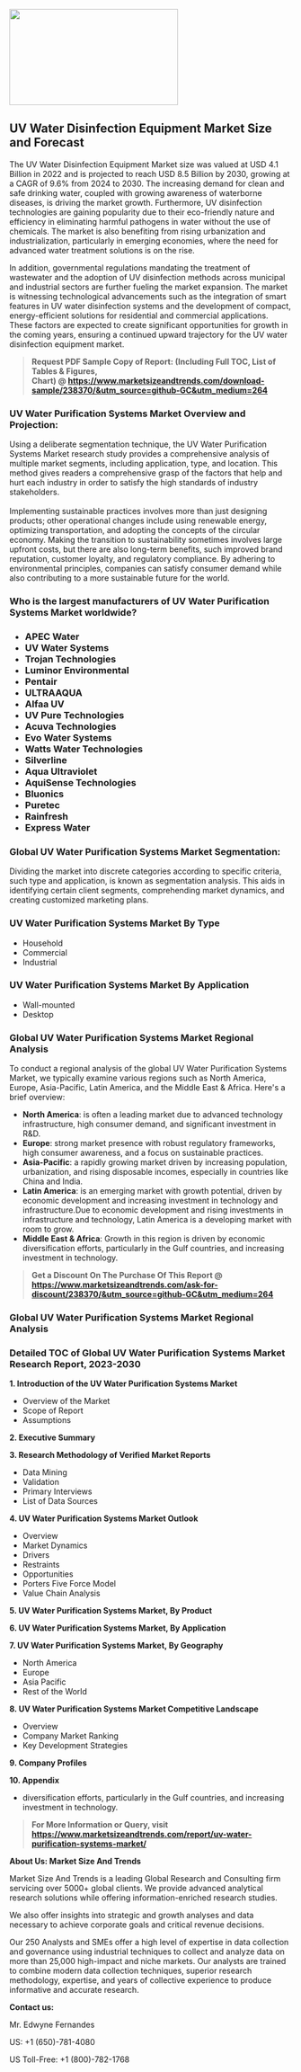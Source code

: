 <p><img class="alignnone size-medium wp-image-20088" src="https://ffe5etoiles.com/wp-content/uploads/2024/12/MST1-300x171.png" alt="" width="300" height="171" /></p><h2>UV Water Disinfection Equipment Market Size and Forecast</h2><p>The UV Water Disinfection Equipment Market size was valued at USD 4.1 Billion in 2022 and is projected to reach USD 8.5 Billion by 2030, growing at a CAGR of 9.6% from 2024 to 2030. The increasing demand for clean and safe drinking water, coupled with growing awareness of waterborne diseases, is driving the market growth. Furthermore, UV disinfection technologies are gaining popularity due to their eco-friendly nature and efficiency in eliminating harmful pathogens in water without the use of chemicals. The market is also benefiting from rising urbanization and industrialization, particularly in emerging economies, where the need for advanced water treatment solutions is on the rise.</p><p>In addition, governmental regulations mandating the treatment of wastewater and the adoption of UV disinfection methods across municipal and industrial sectors are further fueling the market expansion. The market is witnessing technological advancements such as the integration of smart features in UV water disinfection systems and the development of compact, energy-efficient solutions for residential and commercial applications. These factors are expected to create significant opportunities for growth in the coming years, ensuring a continued upward trajectory for the UV water disinfection equipment market.</p></p><blockquote id="" class=""><strong>Request PDF Sample Copy of Report: (Including Full TOC, List of Tables &amp; Figures, Chart)&nbsp;@&nbsp;<strong><a href="https://www.marketsizeandtrends.com/download-sample/238370/&utm_source=github-GC&utm_medium=264" target="_blank">https://www.marketsizeandtrends.com/download-sample/238370/&utm_source=github-GC&utm_medium=264</a></strong></strong></blockquote><h3 id="" class="">UV Water Purification Systems Market&nbsp;Overview and Projection:</h3><p id="" class="">Using a deliberate segmentation technique, the UV Water Purification Systems Market research study provides a comprehensive analysis of multiple market segments, including application, type, and location. This method gives readers a comprehensive grasp of the factors that help and hurt each industry in order to satisfy the high standards of industry stakeholders. <br /> <br />Implementing sustainable practices involves more than just designing products; other operational changes include using renewable energy, optimizing transportation, and adopting the concepts of the circular economy. Making the transition to sustainability sometimes involves large upfront costs, but there are also long-term benefits, such improved brand reputation, customer loyalty, and regulatory compliance. By adhering to environmental principles, companies can satisfy consumer demand while also contributing to a more sustainable future for the world.</p><h3 id="" class="">Who is the largest manufacturers of&nbsp;UV Water Purification Systems Market worldwide?</h3><h3 class=""><p><ul><li>APEC Water </li><li> UV Water Systems </li><li> Trojan Technologies </li><li> Luminor Environmental </li><li> Pentair </li><li> ULTRAAQUA </li><li> Alfaa UV </li><li> UV Pure Technologies </li><li> Acuva Technologies </li><li> Evo Water Systems </li><li> Watts Water Technologies </li><li> Silverline </li><li> Aqua Ultraviolet </li><li> AquiSense Technologies </li><li> Bluonics </li><li> Puretec </li><li> Rainfresh </li><li> Express Water</li></ul></p></h3><h3 id="" class="">Global&nbsp;UV Water Purification Systems Market Segmentation:</h3><p id="" class="">Dividing the market into discrete categories according to specific criteria, such type and application, is known as segmentation analysis. This aids in identifying certain client segments, comprehending market dynamics, and creating customized marketing plans.</p><h3 id="" class="">UV Water Purification Systems Market&nbsp;By Type</h3><p><p><ul><li>Household</li><li> Commercial</li><li> Industrial</p></li></ul></p></p><h3 id="" class="">UV Water Purification Systems Market&nbsp;By Application</h3><p class=""><p><ul><li>Wall-mounted</li><li> Desktop</li></ul></p></p><h3 id="" class="">Global UV Water Purification Systems Market Regional Analysis</h3><p id="" class="">To conduct a regional analysis of the global UV Water Purification Systems Market, we typically examine various regions such as North America, Europe, Asia-Pacific, Latin America, and the Middle East &amp; Africa. Here's a brief overview:</p><ul><li><strong>North America</strong>: is often a leading market due to advanced technology infrastructure, high consumer demand, and significant investment in R&amp;D.</li><li><strong>Europe</strong>: strong market presence with robust regulatory frameworks, high consumer awareness, and a focus on sustainable practices.</li><li><strong>Asia-Pacific</strong>: a rapidly growing market driven by increasing population, urbanization, and rising disposable incomes, especially in countries like China and India.</li><li><strong>Latin America</strong>: is an emerging market with growth potential, driven by economic development and increasing investment in technology and infrastructure.Due to economic development and rising investments in infrastructure and technology, Latin America is a developing market with room to grow.</li><li><strong>Middle East &amp; Africa</strong>: Growth in this region is driven by economic diversification efforts, particularly in the Gulf countries, and increasing investment in technology.</li></ul><blockquote id="" class=""><strong>Get a Discount On The Purchase Of This Report @ <strong><a href="https://www.marketsizeandtrends.com/ask-for-discount/238370/&utm_source=github-GC&utm_medium=264" target="_blank">https://www.marketsizeandtrends.com/ask-for-discount/238370/&utm_source=github-GC&utm_medium=264</a></strong></strong></blockquote><h3 id="" class="">Global UV Water Purification Systems Market Regional Analysis</h3><h3 id="" class="">Detailed TOC of Global UV Water Purification Systems Market Research Report, 2023-2030</h3><p id="" class=""><strong>1. Introduction of the UV Water Purification Systems Market</strong></p><ul><li>Overview of the Market</li><li>Scope of Report</li><li>Assumptions</li></ul><p id="" class=""><strong>2. Executive Summary</strong></p><p id="" class=""><strong>3. Research Methodology of Verified Market Reports</strong></p><ul><li>Data Mining</li><li>Validation</li><li>Primary Interviews</li><li>List of Data Sources</li></ul><p id="" class=""><strong>4. UV Water Purification Systems Market Outlook</strong></p><ul><li>Overview</li><li>Market Dynamics</li><li>Drivers</li><li>Restraints</li><li>Opportunities</li><li>Porters Five Force Model</li><li>Value Chain Analysis</li></ul><p id="" class=""><strong>5. UV Water Purification Systems Market, By Product</strong></p><p id="" class=""><strong>6. UV Water Purification Systems Market, By Application</strong></p><p id="" class=""><strong>7. UV Water Purification Systems Market, By Geography</strong></p><ul><li>North America</li><li>Europe</li><li>Asia Pacific</li><li>Rest of the World</li></ul><p id="" class=""><strong>8. UV Water Purification Systems Market Competitive Landscape</strong></p><ul><li>Overview</li><li>Company Market Ranking</li><li>Key Development Strategies</li></ul><p id="" class=""><strong>9. Company Profiles</strong></p><p id="" class=""><strong>10. Appendix</strong></p><ul><li>diversification efforts, particularly in the Gulf countries, and increasing investment in technology.</li></ul><blockquote id="" class=""><strong>For More Information or Query, visit <strong><strong><a href="https://www.marketsizeandtrends.com/report/uv-water-purification-systems-market/" target="_blank">https://www.marketsizeandtrends.com/report/uv-water-purification-systems-market/</a></strong></strong></strong></blockquote><p id="" class=""><strong>About Us: Market Size And Trends</strong></p><p id="" class="">Market Size And Trends is a leading Global Research and Consulting firm servicing over 5000+ global clients. We provide advanced analytical research solutions while offering information-enriched research studies.</p><p id="" class="">We also offer insights into strategic and growth analyses and data necessary to achieve corporate goals and critical revenue decisions.</p><p id="" class="">Our 250 Analysts and SMEs offer a high level of expertise in data collection and governance using industrial techniques to collect and analyze data on more than 25,000 high-impact and niche markets. Our analysts are trained to combine modern data collection techniques, superior research methodology, expertise, and years of collective experience to produce informative and accurate research.</p><p id="" class=""><strong>Contact us:</strong></p><p id="" class="">Mr. Edwyne Fernandes</p><p id="" class="">US: +1 (650)-781-4080</p><p id="" class="">US Toll-Free: +1 (800)-782-1768</p>
